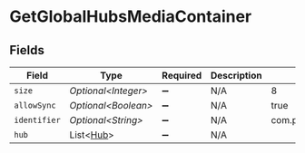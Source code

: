 # GetGlobalHubsMediaContainer


## Fields

| Field                                        | Type                                         | Required                                     | Description                                  | Example                                      |
| -------------------------------------------- | -------------------------------------------- | -------------------------------------------- | -------------------------------------------- | -------------------------------------------- |
| `size`                                       | *Optional\<Integer>*                         | :heavy_minus_sign:                           | N/A                                          | 8                                            |
| `allowSync`                                  | *Optional\<Boolean>*                         | :heavy_minus_sign:                           | N/A                                          | true                                         |
| `identifier`                                 | *Optional\<String>*                          | :heavy_minus_sign:                           | N/A                                          | com.plexapp.plugins.library                  |
| `hub`                                        | List\<[Hub](../../models/operations/Hub.md)> | :heavy_minus_sign:                           | N/A                                          |                                              |